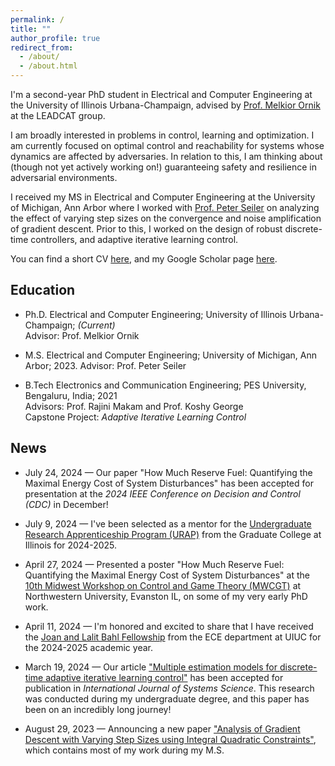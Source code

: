 ```yaml
---
permalink: /
title: ""
author_profile: true
redirect_from: 
  - /about/
  - /about.html
---
```


I'm a second-year PhD student in Electrical and Computer Engineering at the University of Illinois Urbana-Champaign, advised by [Prof. Melkior Ornik](https://mornik.web.illinois.edu/) at the LEADCAT group.

I am broadly interested in problems in control, learning and optimization. I am currently focused on optimal control and reachability for systems whose dynamics are affected by adversaries. In relation to this, I am thinking about (though not yet actively working on!) guaranteeing safety and resilience in adversarial environments.

I received my MS in Electrical and Computer Engineering at the University of Michigan, Ann Arbor where I worked with [Prof. Peter Seiler](https://seiler.engin.umich.edu/) on analyzing the effect of varying step sizes on the convergence and noise amplification of gradient descent. Prior to this, I worked on the design of robust discrete-time controllers, and adaptive iterative learning control.

You can find a short CV [here](https://ram-p.github.io/files/CV_RP.pdf), and my Google Scholar page [here](https://scholar.google.com/citations?user=YtKKnAEAAAAJ&hl=en).

Education
------
- Ph.D. Electrical and Computer Engineering; University of Illinois Urbana-Champaign; _(Current)_  
Advisor: Prof. Melkior Ornik

- M.S. Electrical and Computer Engineering; University of Michigan, Ann Arbor; 2023. 
Advisor: Prof. Peter Seiler

- B.Tech Electronics and Communication Engineering; PES University, Bengaluru, India; 2021  
Advisors: Prof. Rajini Makam and Prof. Koshy George   
Capstone Project: _Adaptive Iterative Learning Control_

News
------
- July 24, 2024 — Our paper "How Much Reserve Fuel: Quantifying the Maximal Energy Cost of System Disturbances" has been accepted for presentation at the _2024 IEEE Conference on Decision and Control (CDC)_ in December!

- July 9, 2024 — I've been selected as a mentor for the [Undergraduate Research Apprenticeship Program (URAP)](https://grad.illinois.edu/urap) from the Graduate College at Illinois for 2024-2025.

- April 27, 2024 — Presented a poster "How Much Reserve Fuel: Quantifying the Maximal Energy Cost of System Disturbances" at the [10th Midwest Workshop on Control and Game Theory (MWCGT)](https://mwcgt2024.northwestern.edu/) at Northwestern University, Evanston IL, on some of my very early PhD work.

- April 11, 2024 — I'm honored and excited to share that I have received the [Joan and Lalit Bahl Fellowship](https://ece.illinois.edu/academics/grad/fellowships/bahl) from the ECE department at UIUC for the 2024-2025 academic year.

- March 19, 2024 — Our article ["Multiple estimation models for discrete-time adaptive iterative learning control"](https://www.tandfonline.com/doi/full/10.1080/00207721.2024.2335228) has been accepted for publication in _International Journal of Systems Science_. This research was conducted during my undergraduate degree, and this paper has been on an incredibly long journey!

- August 29, 2023 — Announcing a new paper ["Analysis of Gradient Descent with Varying Step Sizes using Integral Quadratic Constraints"](https://arxiv.org/abs/2210.00644), which contains most of my work during my M.S.